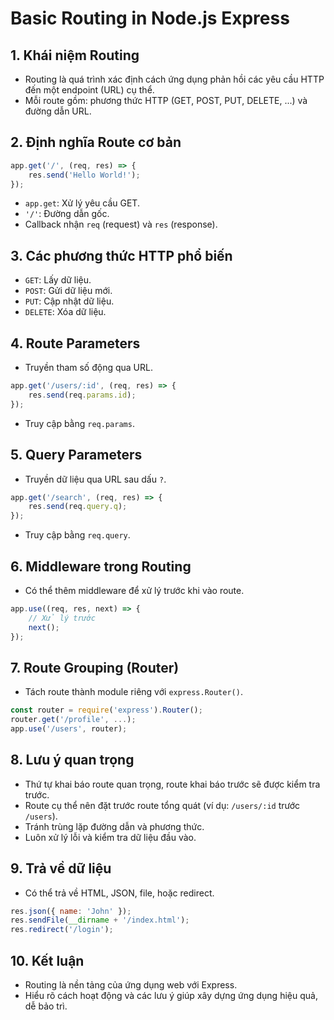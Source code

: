# Basic Routing in Node.js Express

## 1. Khái niệm Routing
- Routing là quá trình xác định cách ứng dụng phản hồi các yêu cầu HTTP đến một endpoint (URL) cụ thể.
- Mỗi route gồm: phương thức HTTP (GET, POST, PUT, DELETE, ...) và đường dẫn URL.

## 2. Định nghĩa Route cơ bản
```js
app.get('/', (req, res) => {
    res.send('Hello World!');
});
```
- `app.get`: Xử lý yêu cầu GET.
- `'/'`: Đường dẫn gốc.
- Callback nhận `req` (request) và `res` (response).

## 3. Các phương thức HTTP phổ biến
- `GET`: Lấy dữ liệu.
- `POST`: Gửi dữ liệu mới.
- `PUT`: Cập nhật dữ liệu.
- `DELETE`: Xóa dữ liệu.

## 4. Route Parameters
- Truyền tham số động qua URL.
```js
app.get('/users/:id', (req, res) => {
    res.send(req.params.id);
});
```
- Truy cập bằng `req.params`.

## 5. Query Parameters
- Truyền dữ liệu qua URL sau dấu `?`.
```js
app.get('/search', (req, res) => {
    res.send(req.query.q);
});
```
- Truy cập bằng `req.query`.

## 6. Middleware trong Routing
- Có thể thêm middleware để xử lý trước khi vào route.
```js
app.use((req, res, next) => {
    // Xử lý trước
    next();
});
```

## 7. Route Grouping (Router)
- Tách route thành module riêng với `express.Router()`.
```js
const router = require('express').Router();
router.get('/profile', ...);
app.use('/users', router);
```

## 8. Lưu ý quan trọng
- Thứ tự khai báo route quan trọng, route khai báo trước sẽ được kiểm tra trước.
- Route cụ thể nên đặt trước route tổng quát (ví dụ: `/users/:id` trước `/users`).
- Tránh trùng lặp đường dẫn và phương thức.
- Luôn xử lý lỗi và kiểm tra dữ liệu đầu vào.

## 9. Trả về dữ liệu
- Có thể trả về HTML, JSON, file, hoặc redirect.
```js
res.json({ name: 'John' });
res.sendFile(__dirname + '/index.html');
res.redirect('/login');
```

## 10. Kết luận
- Routing là nền tảng của ứng dụng web với Express.
- Hiểu rõ cách hoạt động và các lưu ý giúp xây dựng ứng dụng hiệu quả, dễ bảo trì.
